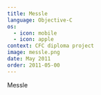 ```yaml
---
title: Messle
language: Objective-C
os:
  - icon: mobile
  - icon: apple
context: CFC diploma project
image: messle.png
date: May 2011
order: 2011-05-00
---
```


Messle